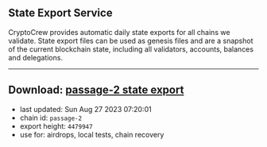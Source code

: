 ## State Export Service
CryptoCrew provides automatic daily state exports for all chains we validate. State export files can be used as genesis files and are a snapshot of the current blockchain state, including all validators, accounts, balances and delegations.

---
**Download: [passage-2 state export](https://dl.ccvalidators.com/SERVICE/passage/passage-2_export_4479947.json)**
---

- last updated: Sun Aug 27 2023 07:20:01
- chain id: `passage-2`
- export height: `4479947`
- use for: airdrops, local tests, chain recovery
